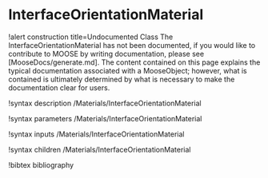 <!-- MOOSE Documentation Stub: Remove this when content is added. -->

# InterfaceOrientationMaterial

!alert construction title=Undocumented Class
The InterfaceOrientationMaterial has not been documented, if you would like to contribute to MOOSE by
writing documentation, please see [MooseDocs/generate.md]. The content contained on this page explains
the typical documentation associated with a MooseObject; however, what is contained is ultimately
determined by what is necessary to make the documentation clear for users.

!syntax description /Materials/InterfaceOrientationMaterial

!syntax parameters /Materials/InterfaceOrientationMaterial

!syntax inputs /Materials/InterfaceOrientationMaterial

!syntax children /Materials/InterfaceOrientationMaterial

!bibtex bibliography
